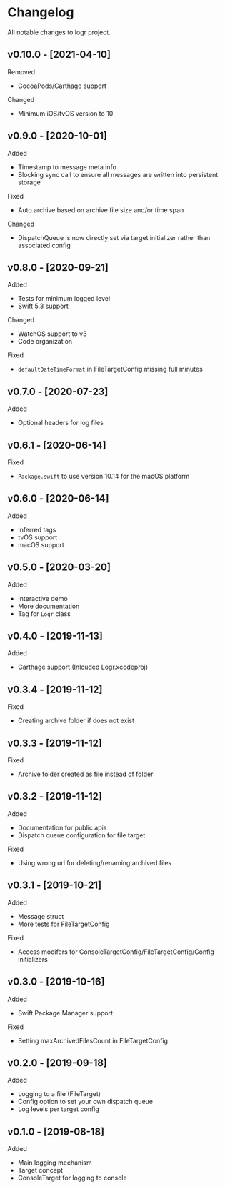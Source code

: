 # Changelog

All notable changes to logr project.

## v0.10.0 - [2021-04-10]

Removed
* CocoaPods/Carthage support

Changed
* Minimum iOS/tvOS version to 10

## v0.9.0 - [2020-10-01]

Added
* Timestamp to message meta info
* Blocking sync call to ensure all messages are written into persistent storage

Fixed
* Auto archive based on archive file size and/or time span

Changed
* DispatchQueue is now directly set via target initializer rather than associated config

## v0.8.0 - [2020-09-21]

Added
* Tests for minimum logged level
* Swift 5.3 support

Changed
* WatchOS support to v3
* Code organization

Fixed
* `defaultDateTimeFormat` in FileTargetConfig missing full minutes

## v0.7.0 - [2020-07-23]

Added
* Optional headers for log files

## v0.6.1 - [2020-06-14]

Fixed
* `Package.swift` to use version 10.14 for the macOS platform 

## v0.6.0 - [2020-06-14]

Added
* Inferred tags
* tvOS support
* macOS support

## v0.5.0 - [2020-03-20]

Added
* Interactive demo
* More documentation
* Tag for `Logr` class

## v0.4.0 - [2019-11-13]

Added
* Carthage support (Inlcuded Logr.xcodeproj)

## v0.3.4 - [2019-11-12]

Fixed
* Creating archive folder if does not exist

## v0.3.3 - [2019-11-12]

Fixed
* Archive folder created as file instead of folder

## v0.3.2 - [2019-11-12]

Added
* Documentation for public apis
* Dispatch queue configuration for file target

Fixed
* Using wrong url for deleting/renaming archived files

## v0.3.1 - [2019-10-21]

Added
* Message struct
* More tests for FileTargetConfig

Fixed
* Access modifers for ConsoleTargetConfig/FileTargetConfig/Config initializers

## v0.3.0 - [2019-10-16]

Added
* Swift Package Manager support

Fixed
* Setting maxArchivedFilesCount in FileTargetConfig 

## v0.2.0 - [2019-09-18]

Added
* Logging to a file (FileTarget)
* Config option to set your own dispatch queue
* Log levels per target config

## v0.1.0 - [2019-08-18]

Added
* Main logging mechanism
* Target concept
* ConsoleTarget for logging to console

